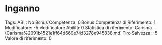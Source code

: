 # Inganno

Tags: ABI
: No
Bonus Competenza: 0
Bonus Competenza di Riferimento: 1
Modificatore: -5
Modificatore  Abilità: 0
Statistica di riferimento: Carisma (Carisma%2091b4521e1ff64d669e74d3278e945838.md)
Tiro Salvezza: -5
Valore di riferimento: 0